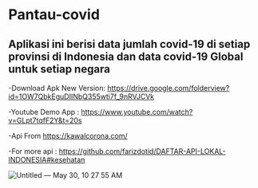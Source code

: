 # Pantau-covid



## Aplikasi ini berisi data jumlah covid-19 di setiap provinsi di Indonesia dan data covid-19 Global untuk setiap negara



-Download Apk New Version: https://drive.google.com/folderview?id=1OW7QbkEguDIINbQ355wti7f_9nRVJCVk

-Youtube Demo App : https://www.youtube.com/watch?v=GLpt7tqfF2Y&t=20s

-Api From https://kawalcorona.com/

-For more api : https://github.com/farizdotid/DAFTAR-API-LOKAL-INDONESIA#kesehatan

![Untitled — May 30, 10 27 55 AM](https://user-images.githubusercontent.com/59316805/120094323-e85b4100-c149-11eb-900c-49ca3bc2d202.png)




